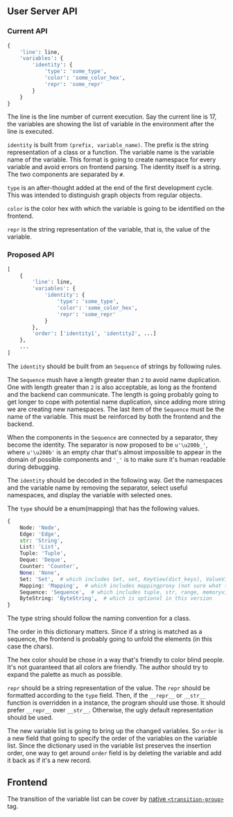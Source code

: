 ## User Server API 

### Current API 

```python
{
    'line': line, 
    'variables': {
        'identity': {
            'type': 'some_type',
            'color': 'some_color_hex',
            'repr': 'some_repr'
        }
    }
}
```

The line is the line number of current execution. Say the current line is 17, the variables are showing the list of variable in the environment after the line is executed. 

`identity` is built from `(prefix, variable_name)`. The prefix is the string representation of a class or a function. The variable name is the variable name of the variable. This format is going to create namespace for every variable and avoid errors on frontend parsing. The identity itself is a string. The two components are separated by `#`. 

`type` is an after-thought added at the end of the first development cycle. This was intended to distinguish graph objects from regular objects. 

`color` is the color hex with which the variable is going to be identified on the frontend. 

`repr` is the string representation of the variable, that is, the value of the variable. 

### Proposed API 

```python
[
    {
        'line': line, 
        'variables': {
            'identity': {
                'type': 'some_type',
                'color': 'some_color_hex',
                'repr': 'some_repr'
            }
        }, 
        'order': ['identity1', 'identity2', ...]
    },
    ...
]
```

The `identity` should be built from an `Sequence` of strings by following rules.

The `Sequence` mush have a length greater than `2` to avoid name duplication. One with length greater than `2` is also acceptable, as long as the frontend and the backend can communicate. The length is going probably going to get longer to cope with potential name duplication, since adding more string we are creating new namespaces. The last item of the `Sequence` must be the name of the variable. This must be reinforced by both the frontend and the backend. 

When the components in the `Sequence` are connected by a separator, they become the identity. The separator is now proposed to be `u'\u200b_'`, where `u'\u200b'` is an empty char that's almost impossible to appear in the domain of possible components and `'_'` is to make sure it's human readable during debugging. 

The `identity` should be decoded in the following way. Get the namespaces and the variable name by removing the separator, select useful namespaces, and display the variable with selected ones. 

The `type` should be a enum(mapping) that has the following values. 

```python
{
    Node: 'Node',
    Edge: 'Edge',
    str: 'String',
    List: 'List',
    Tuple: 'Tuple',
    Deque: 'Deque',
    Counter: 'Counter',
    None: 'None',
    Set: 'Set',  # which includes Set, set, KeyView(dict_keys), ValueView(dict_values), ItemView(dict_items), frozenset, MutableSet
    Mapping: 'Mapping',  # which includes mappingproxy (not sure what that is), MutableMapping, dict 
    Sequence: 'Sequence',  # which includes tuple, str, range, memoryview, MutableSequence, list, bytearray
    ByteString: 'ByteString',  # which is optional in this version 
}
```

The type string should follow the naming convention for a class. 

The order in this dictionary matters. Since if a string is matched as a sequence, the frontend is probably going to unfold the elements (in this case the chars). 

The hex color should be chose in a way that's friendly to color blind people. It's not guaranteed that all colors are friendly. The author should try to expand the palette as much as possible. 

`repr` should be a string representation of the value. The `repr` should be formatted according to the `type` field. Then, if the `__repr__` or `__str__` function is overridden in a instance, the program should use those. It should prefer `__repr__` over `__str__`. Otherwise, the ugly default representation should be used. 

The new variable list is going to bring up the changed variables. So `order` is a new field that going to specify the order of the variables on the variable list. Since the dictionary used in the variable list preserves the insertion order, one way to get around `order` field is by deleting the variable and add it back as if it's a new record. 

## Frontend 

The transition of the variable list can be cover by [native `<transition-group>`](https://vuejs.org/v2/guide/transitions.html#List-Transitions) tag. 

